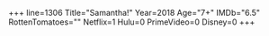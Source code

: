 +++
line=1306
Title="Samantha!"
Year=2018
Age="7+"
IMDb="6.5"
RottenTomatoes=""
Netflix=1
Hulu=0
PrimeVideo=0
Disney=0
+++

